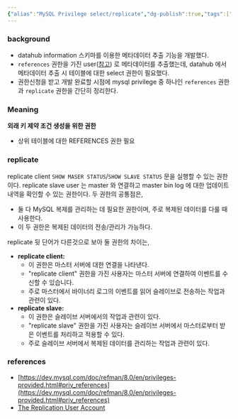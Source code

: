 ```yaml
---
{"alias":"MySQL Privilege select/replicate","dg-publish":true,"tags":["rdb","MySQL","privilege"],"permalink":"/data/rdb/__/rdb-mysql-privilege/","dgPassFrontmatter":true,"noteIcon":"","created":"2024-06-30T00:39:32.000+09:00"}
---
```



### background


- datahub information 스키마를 이용한 메타데이터 추출 기능을 개발했다.
- `references` 권한을 가진 user([참고](https://tech.socarcorp.kr/data/2022/03/16/metdata-platform-02.html)) 로 메타데이터를 추출했는데, datahub 에서 메타데이터 추출 시 테이블에 대한 select 권한이 필요했다.
- 권한신청을 받고 개발 완료할 시점에 mysql privilege 중 하나인 `references` 권한과 `replicate` 권한을 간단히 정리한다.

### Meaning


**외래 키 제약 조건 생성을 위한 권한**
- 상위 테이블에 대한 REFERENCES 권한 필요

### replicate

replicate client `SHOW MASER STATUS`/`SHOW SLAVE STATUS` 문을 실행할 수 있는 권한이다. 
replicate slave user 는 master 와 연결하고 master bin log 에 대한 업데이트 내역을 확인할 수 있는 권한이다. 두 권한의 공통점은,
- 둘 다 MySQL 복제를 관리하는 데 필요한 권한이며, 주로 복제된 데이터를 다룰 때 사용한다.
- 이 두 권한은 복제된 데이터의 전송/관리가 가능하다.

replicate 뒷 단어가 다른것으로 보아 둘 권한의 차이는,
- **replicate client:**
    - 이 권한은 마스터 서버에 대한 연결을 나타낸다.
    - "replicate client" 권한을 가진 사용자는 마스터 서버에 연결하여 이벤트를 수신할 수 있습니다.
    - 주로 마스터에서 바이너리 로그의 이벤트를 읽어 슬레이브로 전송하는 작업과 관련이 있다.
- **replicate slave:**
    - 이 권한은 슬레이브 서버에서의 작업과 관련이 있다.
    - "replicate slave" 권한을 가진 사용자는 슬레이브 서버에서 마스터로부터 받은 이벤트를 처리하고 적용할 수 있다.
    - 주로 슬레이브 서버에서 복제된 데이터를 관리하는 작업과 관련이 있다.


### references


- [https://dev.mysql.com/doc/refman/8.0/en/privileges-provided.html#priv_references](https://dev.mysql.com/doc/refman/8.0/en/privileges-provided.html#priv_references)
- [The Replication User Account](https://www.oreilly.com/library/view/mysql-in-a/9780596514334/ch08s03.html)